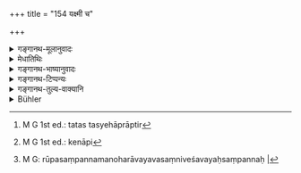 +++
title = "154 यक्ष्मी च"

+++

<details><summary>गङ्गानथ-मूलानुवादः</summary>

The invalid, the cattle-tender, one who has superseded h is elder brother, he who neglects the Great Sacrifices, one who is inimical to Brāhmaṇas, he who has been superseded by his younger brother, and one who is member of a company.—(154)
</details>

<details><summary>मेधातिथिः</summary>

**यक्ष्मी** व्याधितः । राजयक्ष्मगृहीत इत्य् <u>अन्ये</u> । **पशुपालः** यष्टिहस्तस् तद्वृत्तिजीवनः ।

- **निराकृतिः** सत्य् अधिकारे महायज्ञानुष्ठानरहितः । अद्यत्वे ऽप्य् अनुपजीव्यः अनद्धा निराकृतिर् उच्यते । एवं हि शतपथे- "यो न देवान् अर्चति न पितॄन् न मनुष्यान्" (श्ब् ६.३.१.२४) इति । <u>यैस्</u> तु पठ्यते- "अस्वाध्यायश्रुतधनैर् निराकृतिर् उदात्दृतः" इति, न ते शब्दार्थसंबन्धविदः । तस्येहाप्राप्तिर्[^२७७] एव, श्रोत्रियनियमात् । निराकर्ता देवादीनां निराकृतिर् इति धात्वर्थानुगमो ऽस्ति । धर्मधर्मिणोश् चाभेदविवक्षायां क्तिनापि[^२७८] प्रयोग उपपन्न इति । निपूर्वो ऽयं धातुर् अपवर्जने वर्तते । निराकृता अपवर्जिता उच्यन्ते- भोजनान् निराकृता, अधिकारान् निराकृता इति । अवर्जनं चाकृतिः सा निर्गतास्माद् इति निराकृतिः । संस्थानं चाकृतिस् तथा च कुत्सायां निर्द्रष्टव्यो दुराक्र्तिर् निषिध्यते । आह च "वाग्रूपवयःशीलसंपन्नः" (ग्ध् १५.९) । वाक्संपन्नो वाग्मी पटुवागिन्द्रियश् च । बहुजिह्वो न भोज्याः । रूपसंपन्नो मनोहरावयवसंनिवेशः । वयःसंपन्नः[^२७९] । "युवभ्यो दानं प्रथमं प्रतिवयस इत्य् एके" (ग्ध् १५.१०–११) इति । संज्ञाशब्दो वायं क्तिजन्तः । 


[^२७९]:
     M G: rūpasaṃpannamanoharāvayavasaṃniveśavayaḥsaṃpannaḥ |


[^२७८]:
     M G 1st ed.: kenāpi


[^२७७]:
     M G 1st ed.: tatas tasyehāprāptir

- **ब्रह्मद्विट्** ब्राह्मणानां वेदस्य वा द्वेष्टा, ब्रह्मशब्दस्योभयार्थवाचित्वात्- "ब्रह्मज्ञो ब्राह्मणः स्मृतः" इति । **गणः** सङ्घः । सहैकया क्रियया जीवन्ति ये ते गणशब्दवाच्यास् तदर्तर्गताश् चातुर्विद्यब्राह्मणाः । **परिवेत्तृपरिवित्ती** वक्ष्यमाणस्वरूपौ ॥ ३.१४४ ॥
</details>

<details><summary>गङ्गानथ-भाष्यानुवादः</summary>

The term ‘*yakṣmī*’ stands here for the *invalid* in general. Some peope take it as standing for *one suffering from consumption*.

‘*Cattle-tender*’— he who, stick in hand, tends cattle as a profession.

‘*Nirākṛti*,’ ‘*who neglects the Great Sacrifices*,’—one who, though entitled to perform the Great Sacrifices, fails, to perform them. Even now-a-days, one who fails to perform the Great Sacrifices, and is, on that account, regarded as incapable of being served,’ is called ‘*Nirākṛti*.’ Thus we read in the *Śatapatha*—‘ one who worships neither gods, nor ancestors nor men.’

Some people quote the definition that—‘the man devoid of Vedic study, learning and wealth is called *Nirākṛti*;’ but these people are ignorant of the right meaning of words; because the person mentioned in this definition can have no connection with the present context, which deals exclusively with ‘persons learned in the Veda.’ If the term ‘*Nirākṛti*’ is taken iii the sense of ‘the derider, *Nirākartā*, of gods, etc.,’ then there is. some compatibility with the literal signification of the root; and even though the term ends with the abstract affix, ‘*ktin*,’ and as such is an abstract noun denoting a *quality*, yet its use in the sense of the person having that quality may be justified on the principle that there is no difference between the *quality* and *one possessing the quality*.

Then again, the root in the term ‘*Nirākṛti*,’ when preceded by ‘*ni*,’ signifies *exclusion*: people who are excluded are said to be ‘*Nirākṛta*;’ as we find in such expressions as ‘*Nirākṛta*, excluded, from dinner,’ ‘*Nirākṛta*, excluded, from title,’ and so forth. Thus
*non-exclusion* would be ‘*ākrti*,’ ‘invitation;’ and one from whom this
has been set aside, would be ‘*Nirākṛti*.’

Further, ‘*ākṛti*’ also means *configuration*; the prefix ‘*ni*’ having the sense of *reprehensibilty*, the term may be taken as excluding the ill-figured person. It has been declared that (one should feed) ‘one who is endowed with speech, beauty, age and diameter:’ here ‘endowed with speech’ means *eloquent, of powerful speech*; but the man who is garrulous should not be fed; ‘*endowed with beauty*’ means *having a beautiful body and limbs*; ‘endowed with age’ means what Gautama (15.10) has said in regard to ‘the feeding of older men before youths,’

Lastly, the term ‘*Nirākṛti*’ may be taken as ending in ‘*ktich*,’ and being a proper name,

‘*One who is inimical to Brahman*’—one who hates Brāhmaṇas, or the Veda; the term ‘*Brahman*’ denoting both (Brāhmaṇa and Veda); when, for instance, it is said that ‘the Brāhmaṇa also is called *Brahman*.’

‘*Company*’—corporation; those, who subsist conjointly upon one means of livelihood, are spoken of by the name ‘com *pany*;’ and those Brāhmaṇas who are members of such a company.

‘*One who has superseded his elder brother*’ and ‘*one who has been superseded by his younger brother*’—these are going to be described later on.—(154)
</details>

<details><summary>गङ्गानथ-टिप्पन्यः</summary>

‘*Yakṣmī*’—‘Invalid in general, or (according to ‘others’) one suffering from consumption’ (Medhātithi, who has favoured the latter explanation on p. 159 of the text).

‘*Nirākṛtiḥ*’—‘One who omits the Great Sacrifices, even though entitled to their performance’ (Medhātithi, Kullūka and Rāghavānanda);—‘one who forsakes the Vedas’ (Govindarāja);—‘one who does not recite the Veda, or has forgotten it’ (Nārāyaṇa and Nandana).

‘*Gaṇābhyantaraḥ*’—‘A member of a corporation of men subsisting conjointly upon one means of livelihood’ (Medhātithi, Govindarāja and Nārāyaṇa);—‘the headman of a village, or leader of a caravan’ (added by Nārāyaṇa);—‘one who misappropriates the money of a corporation’ (Kullūka and Rāghavānanda).

This verse is quoted in *Madanapārijāta* (p. 560), which explains ‘*paśupālaḥ*’ as ‘one who tends cattle as a means of living’,—‘*Nirākṛtiḥ*’ as ‘atheist,’—and ‘*gaṇābhyantaraḥ*’ as ‘a Brāhmaṇa who is a member of a *Maṭha*, a religious corporation.’

*Parāśaramādhava* (Ācāra, p. 687), which adds (on p. 690) the following
notes:—The ‘*yakṣmī*’ is the ‘consumptive’;—the ‘cattle-tender’ meant to be excluded is one who does the work even in normal times,—the ‘*parivettā*’ is the younger brother who takes a wife or sets up the fire, before his elder brother; and ‘*Parivitti*’ is the elder brother thus superseded,—the ‘elder brother’ here meant being the ‘uterine brother’, as there is nothing wrong in the ‘superseding’ of other kinds of brothers; though, under certain circumstances, the ‘superseding’ of the elder uterine brother also is not considered wrong; *e*. *g*., when the brother happens to be impotent, or away in foreign lands, or become an outcaste, or turn an ascetic, or entirely given to yogic practices, and as such has renounced the world, and so forth;—the ‘*nirākṛti*’ is one who, having read the Veda, has forgotten it’;—and the ‘*gaṇābhyantara*’ is ‘one who is a member of a group of men belonging to various castes and engaged in uncertain ways of living.’

It is quoted in *Hemādri* (Śrāddha, p. 481);—and in
*Śrāddhakriyākaumudī* (p. 40), which explains ‘*yakṣmī*’ as ‘one
suffering from consumption’ and ‘*nirākṛtiḥ*’ as ‘one who does not perform the Five Daily Sacrifices,’—and ‘*gaṇābhyantaraḥ*’ as ‘one who makes a living by a temple dedicated to the public.’
</details>

<details><summary>गङ्गानथ-तुल्य-वाक्यानि</summary>

**(verses 3.150-166)  
**

See Comparative notes for [Verse 3.150].
</details>

<details><summary>Bühler</summary>

154	One suffering from consumption, one who subsists by tending cattle, a younger brother who marries or kindles the sacred fire before the elder, one who neglects the five great sacrifices, an enemy of the Brahmana race, an elder brother who marries or kindles the sacred fire after the younger, and one who belongs to a company or corporation,
</details>
